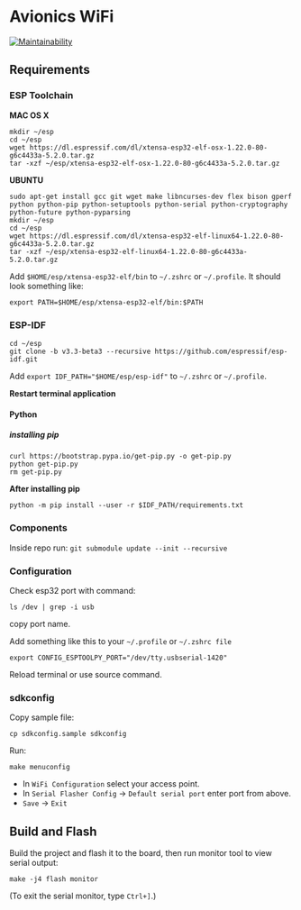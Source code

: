 # Avionics WiFi

[![Maintainability](https://api.codeclimate.com/v1/badges/83ef02e6158fb5fd8ecd/maintainability)](https://codeclimate.com/github/ivyknob/avionics_wifi/maintainability)

## Requirements

### ESP Toolchain

**MAC OS X**
```
mkdir ~/esp
cd ~/esp
wget https://dl.espressif.com/dl/xtensa-esp32-elf-osx-1.22.0-80-g6c4433a-5.2.0.tar.gz
tar -xzf ~/esp/xtensa-esp32-elf-osx-1.22.0-80-g6c4433a-5.2.0.tar.gz
```
**UBUNTU**

```
sudo apt-get install gcc git wget make libncurses-dev flex bison gperf python python-pip python-setuptools python-serial python-cryptography python-future python-pyparsing
mkdir ~/esp
cd ~/esp
wget https://dl.espressif.com/dl/xtensa-esp32-elf-linux64-1.22.0-80-g6c4433a-5.2.0.tar.gz
tar -xzf ~/esp/xtensa-esp32-elf-linux64-1.22.0-80-g6c4433a-5.2.0.tar.gz
```

Add `$HOME/esp/xtensa-esp32-elf/bin` to `~/.zshrc` or `~/.profile`.
It should look something like:
```
export PATH=$HOME/esp/xtensa-esp32-elf/bin:$PATH
```

### ESP-IDF

```
cd ~/esp
git clone -b v3.3-beta3 --recursive https://github.com/espressif/esp-idf.git
```
Add `export IDF_PATH="$HOME/esp/esp-idf"` to `~/.zshrc` or `~/.profile`.

**Restart terminal application**

#### Python

##### installing pip

```
curl https://bootstrap.pypa.io/get-pip.py -o get-pip.py
python get-pip.py
rm get-pip.py
```

**After installing pip**

```
python -m pip install --user -r $IDF_PATH/requirements.txt
```

### Components

Inside repo run: `git submodule update --init --recursive`

### Configuration

Check esp32 port with command:

```
ls /dev | grep -i usb
```

copy port name.

Add something like this to your `~/.profile` or `~/.zshrc file`

```
export CONFIG_ESPTOOLPY_PORT="/dev/tty.usbserial-1420"
```

Reload terminal or use source command.

### sdkconfig

Copy sample file:

```
cp sdkconfig.sample sdkconfig
```

Run:

```
make menuconfig
```

* In `WiFi Configuration` select your access point.
* In `Serial Flasher Config` -> `Default serial port` enter port from above.
* `Save` -> `Exit`

## Build and Flash

Build the project and flash it to the board, then run monitor tool to view serial output:

```
make -j4 flash monitor
```

(To exit the serial monitor, type ``Ctrl+]``.)
